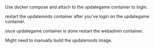 Use docker compose and attach to the updategame container to login.

restart the updatemods container after you've login on the updategame container.

once updategame container is done restart the webadmin container.

 
Might need to manually build the updatemods image.

